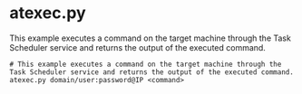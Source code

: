 # atexec.py

This example executes a command on the target machine through the Task Scheduler service and returns the output of the executed command.

```shell
# This example executes a command on the target machine through the Task Scheduler service and returns the output of the executed command.
atexec.py domain/user:password@IP <command>
```
